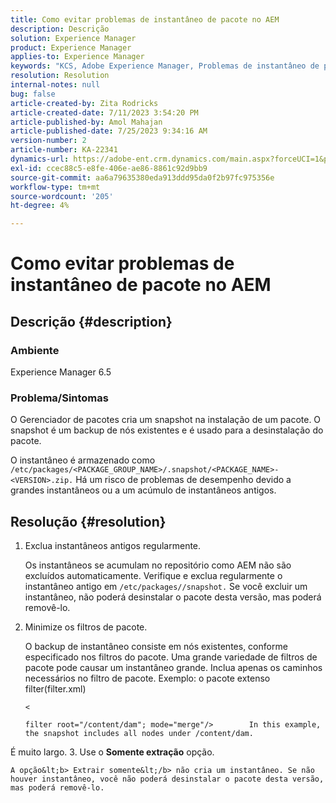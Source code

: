 ```yaml
---
title: Como evitar problemas de instantâneo de pacote no AEM
description: Descrição
solution: Experience Manager
product: Experience Manager
applies-to: Experience Manager
keywords: "KCS, Adobe Experience Manager, Problemas de instantâneo de pacote"
resolution: Resolution
internal-notes: null
bug: false
article-created-by: Zita Rodricks
article-created-date: 7/11/2023 3:54:20 PM
article-published-by: Amol Mahajan
article-published-date: 7/25/2023 9:34:16 AM
version-number: 2
article-number: KA-22341
dynamics-url: https://adobe-ent.crm.dynamics.com/main.aspx?forceUCI=1&pagetype=entityrecord&etn=knowledgearticle&id=948ec030-0320-ee11-9cbe-6045bd006239
exl-id: ccec88c5-e8fe-406e-ae86-8861c92d9bb9
source-git-commit: aa6a79635380eda913ddd95da0f2b97fc975356e
workflow-type: tm+mt
source-wordcount: '205'
ht-degree: 4%

---
```


# Como evitar problemas de instantâneo de pacote no AEM

## Descrição {#description}


### <b>Ambiente</b>

Experience Manager 6.5



### <b>Problema/Sintomas</b>

O Gerenciador de pacotes cria um snapshot na instalação de um pacote. O snapshot é um backup de nós existentes e é usado para a desinstalação do pacote.

O instantâneo é armazenado como `/etc/packages/<PACKAGE_GROUP_NAME>/.snapshot/<PACKAGE_NAME>-<VERSION>.zip.` Há um risco de problemas de desempenho devido a grandes instantâneos ou a um acúmulo de instantâneos antigos.


## Resolução {#resolution}


1. Exclua instantâneos antigos regularmente.

   Os instantâneos se acumulam no repositório como AEM não são excluídos automaticamente. Verifique e exclua regularmente o instantâneo antigo em `/etc/packages//snapshot.` Se você excluir um instantâneo, não poderá desinstalar o pacote desta versão, mas poderá removê-lo.


2. Minimize os filtros de pacote.

   O backup de instantâneo consiste em nós existentes, conforme especificado nos filtros do pacote. Uma grande variedade de filtros de pacote pode causar um instantâneo grande. Inclua apenas os caminhos necessários no filtro de pacote. Exemplo: o pacote extenso filter(filter.xml)



   `<`


   ```
   filter root="/content/dam"; mode="merge"/>        In this example, the snapshot includes all nodes under /content/dam.
   ```

É muito largo.
3. Use o <b>Somente extração</b> opção.

    A opção&lt;b> Extrair somente&lt;/b> não cria um instantâneo. Se não houver instantâneo, você não poderá desinstalar o pacote desta versão, mas poderá removê-lo.
    

